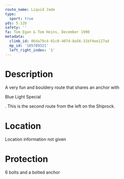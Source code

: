 ```yaml
---
route_name: Liquid Jade
type:
  sport: true
yds: 5.12b
safety: ''
fa: Tom Egan & Tom Heins, December 1990
metadata:
  climb_id: 06da79c4-91c0-407d-8a56-31bf4ee127ad
  mp_id: '105789321'
  left_right_index: '1'
---
```

# Description
A very fun and bouldery route that shares an anchor with

Blue Light Special

.  This is the second route from the left on the Shiprock.

# Location
Location information not given

# Protection
6 bolts and a bolted anchor
